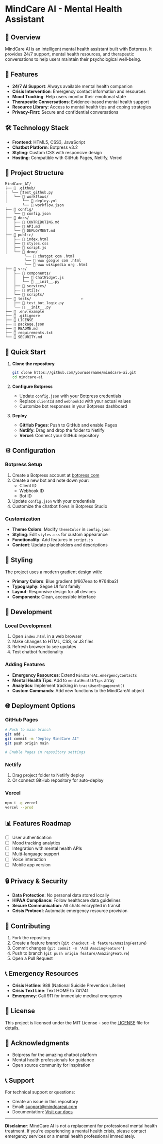 # MindCare AI - Mental Health Assistant

## 🧠 Overview

MindCare AI is an intelligent mental health assistant built with Botpress. It provides 24/7 support, mental health resources, and therapeutic conversations to help users maintain their psychological well-being.

## 🚀 Features

- **24/7 AI Support**: Always available mental health companion
- **Crisis Intervention**: Emergency contact information and resources
- **Mood Tracking**: Help users monitor their emotional state
- **Therapeutic Conversations**: Evidence-based mental health support
- **Resource Library**: Access to mental health tips and coping strategies
- **Privacy-First**: Secure and confidential conversations

## 🛠️ Technology Stack

- **Frontend**: HTML5, CSS3, JavaScript
- **Chatbot Platform**: Botpress v3.2
- **Styling**: Custom CSS with responsive design
- **Hosting**: Compatible with GitHub Pages, Netlify, Vercel

## 📁 Project Structure

```
MindCare_AI/
├── 📁 .github/
|  └── 📄test_github.py
│   └── 📁 workflows/
│       └── 📄 deploy.yml
        └── 📄 workflow.json          
├── 📁 config/
│   └── 📄 config.json              
├── 📁 docs/                        
│   ├── 📄 CONTRIBUTING.md          
│   ├── 📄 API.md                   
│   └── 📄 DEPLOYMENT.md              
├── 📁 public/
│   ├── 📄 index.html               
│   ├── 📄 styles.css               
│   ├── 📄 script.js                
│   └── 📁 demo/
         └── 📄 chatgpt com .html
         └── 📄 www google com .html
         └── 📄 www wikipedia org .html
├── 📁 src/
│   ├── 📁 components/              
│   │   ├── 📄 ChatWidget.js        
│   │   └── 📄 __init__.py          
│   ├── 📁 services/                
│   ├── 📁 utils/                   
│   └── 📁 scripts/                 
├── 📁 tests/                       ←
│   ├── 📄 test_bot_logic.py        
│   └── 📄 __init__.py              
├── 📄 .env.example                 
├── 📄 .gitignore                   
├── 📄 LICENSE                      
├── 📄 package.json                 
├── 📄 README.md                    
├── 📄 requirements.txt             
└── 📄 SECURITY.md                  

```

## 🎯 Quick Start

1. **Clone the repository**
   ```bash
   git clone https://github.com/yourusername/mindcare-ai.git
   cd mindcare-ai
   ```

2. **Configure Botpress**
   - Update `config.json` with your Botpress credentials
   - Replace `clientId` and `webhookId` with your actual values
   - Customize bot responses in your Botpress dashboard

3. **Deploy**
   - **GitHub Pages**: Push to GitHub and enable Pages
   - **Netlify**: Drag and drop the folder to Netlify
   - **Vercel**: Connect your GitHub repository

## ⚙️ Configuration

### Botpress Setup

1. Create a Botpress account at [botpress.com](https://botpress.com)
2. Create a new bot and note down your:
   - Client ID
   - Webhook ID
   - Bot ID
3. Update `config.json` with your credentials
4. Customize the chatbot flows in Botpress Studio

### Customization

- **Theme Colors**: Modify `themeColor` in `config.json`
- **Styling**: Edit `styles.css` for custom appearance
- **Functionality**: Add features in `script.js`
- **Content**: Update placeholders and descriptions

## 🎨 Styling

The project uses a modern gradient design with:
- **Primary Colors**: Blue gradient (#667eea to #764ba2)
- **Typography**: Segoe UI font family
- **Layout**: Responsive design for all devices
- **Components**: Clean, accessible interface

## 🔧 Development

### Local Development

1. Open `index.html` in a web browser
2. Make changes to HTML, CSS, or JS files
3. Refresh browser to see updates
4. Test chatbot functionality

### Adding Features

- **Emergency Resources**: Extend `MindCareAI.emergencyContacts`
- **Mental Health Tips**: Add to `mentalHealthTips` array
- **Analytics**: Implement tracking in `trackUserEngagement()`
- **Custom Commands**: Add new functions to the MindCareAI object

## 🌐 Deployment Options

### GitHub Pages
```bash
# Push to main branch
git add .
git commit -m "Deploy MindCare AI"
git push origin main

# Enable Pages in repository settings
```

### Netlify
1. Drag project folder to Netlify deploy
2. Or connect GitHub repository for auto-deploy

### Vercel
```bash
npm i -g vercel
vercel --prod
```

## 📊 Features Roadmap

- [ ] User authentication
- [ ] Mood tracking analytics
- [ ] Integration with mental health APIs
- [ ] Multi-language support
- [ ] Voice interaction
- [ ] Mobile app version

## 🔒 Privacy & Security

- **Data Protection**: No personal data stored locally
- **HIPAA Compliance**: Follow healthcare data guidelines
- **Secure Communication**: All chats encrypted in transit
- **Crisis Protocol**: Automatic emergency resource provision

## 🤝 Contributing

1. Fork the repository
2. Create a feature branch (`git checkout -b feature/AmazingFeature`)
3. Commit changes (`git commit -m 'Add AmazingFeature'`)
4. Push to branch (`git push origin feature/AmazingFeature`)
5. Open a Pull Request

## 📞 Emergency Resources

- **Crisis Hotline**: 988 (National Suicide Prevention Lifeline)
- **Crisis Text Line**: Text HOME to 741741
- **Emergency**: Call 911 for immediate medical emergency

## 📄 License

This project is licensed under the MIT License - see the [LICENSE](LICENSE) file for details.

## 🙏 Acknowledgments

- Botpress for the amazing chatbot platform
- Mental health professionals for guidance
- Open source community for inspiration

## 📞 Support

For technical support or questions:
- Create an issue in this repository
- Email: support@mindcareai.com
- Documentation: [Visit our docs](https://mindcareai.com/docs)

---

**Disclaimer**: MindCare AI is not a replacement for professional mental health treatment. If you're experiencing a mental health crisis, please contact emergency services or a mental health professional immediately.
